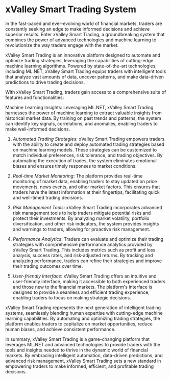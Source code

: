 # xValley Smart Trading System
In the fast-paced and ever-evolving world of financial markets, traders are constantly seeking an edge to make informed decisions and achieve superior results. Enter xValley Smart Trading, a groundbreaking system that combines the power of advanced technologies and machine learning to revolutionize the way traders engage with the market.

xValley Smart Trading is an innovative platform designed to automate and optimize trading strategies, leveraging the capabilities of cutting-edge machine learning algorithms. Powered by state-of-the-art technologies, including ML.NET, xValley Smart Trading equips traders with intelligent tools that analyze vast amounts of data, uncover patterns, and make data-driven predictions to drive trading decisions.

With xValley Smart Trading, traders gain access to a comprehensive suite of features and functionalities:

Machine Learning Insights: Leveraging ML.NET, xValley Smart Trading harnesses the power of machine learning to extract valuable insights from historical market data. By training on past trends and patterns, the system can identify key signals, correlations, and anomalies, enabling traders to make well-informed decisions.

1. *Automated Trading Strategies*: xValley Smart Trading empowers traders with the ability to create and deploy automated trading strategies based on machine learning models. These strategies can be customized to match individual preferences, risk tolerance, and trading objectives. By automating the execution of trades, the system eliminates emotional biases and ensures timely responses to market conditions.

2. *Real-time Market Monitoring*: The platform provides real-time monitoring of market data, enabling traders to stay updated on price movements, news events, and other market factors. This ensures that traders have the latest information at their fingertips, facilitating quick and well-timed trading decisions.

3. *Risk Management Tools*: xValley Smart Trading incorporates advanced risk management tools to help traders mitigate potential risks and protect their investments. By analyzing market volatility, portfolio diversification, and other risk indicators, the system provides insights and warnings to traders, allowing for proactive risk management.

4. *Performance Analytics*: Traders can evaluate and optimize their trading strategies with comprehensive performance analytics provided by xValley Smart Trading. This includes metrics such as profit and loss analysis, success rates, and risk-adjusted returns. By tracking and analyzing performance, traders can refine their strategies and improve their trading outcomes over time.

5. *User-friendly Interface*: xValley Smart Trading offers an intuitive and user-friendly interface, making it accessible to both experienced traders and those new to the financial markets. The platform's interface is designed to provide a seamless and efficient trading experience, enabling traders to focus on making strategic decisions.

xValley Smart Trading represents the next generation of intelligent trading systems, seamlessly blending human expertise with cutting-edge machine learning capabilities. By automating and optimizing trading strategies, the platform enables traders to capitalize on market opportunities, reduce human biases, and achieve consistent performance.

In summary, xValley Smart Trading is a game-changing platform that leverages ML.NET and advanced technologies to provide traders with the tools and insights needed to thrive in the dynamic world of financial markets. By embracing intelligent automation, data-driven predictions, and advanced risk management, xValley Smart Trading sets a new standard in empowering traders to make informed, efficient, and profitable trading decisions.
